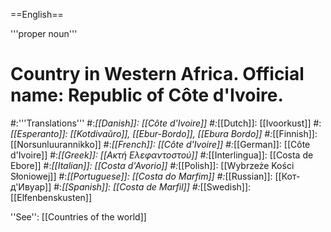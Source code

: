 ==English==

'''proper noun'''

# Country in Western Africa. Official name: Republic of Côte d'Ivoire.
#:'''Translations'''
#:*[[Danish]]: [[Côte d'Ivoire]]
#:*[[Dutch]]: [[Ivoorkust]]
#:*[[Esperanto]]: [[Kotdivaŭro]], [[Ebur-Bordo]], [[Ebura Bordo]]
#:*[[Finnish]]: [[Norsunluurannikko]]
#:*[[French]]: [[Côte d'Ivoire]]
#:*[[German]]: [[Côte d'Ivoire]]
#:*[[Greek]]: [[Ακτή Ελεφαντοστού]]
#:*[[Interlingua]]: [[Costa de Ebore]]
#:*[[Italian]]: [[Costa d'Avorio]]
#:*[[Polish]]: [[Wybrzeże Kości Słoniowej]]
#:*[[Portuguese]]: [[Costa do Marfim]]
#:*[[Russian]]: [[Кот-д'Ивуар]]
#:*[[Spanish]]: [[Costa de Marfil]]
#:*[[Swedish]]: [[Elfenbenskusten]]

''See'': [[Countries of the world]]